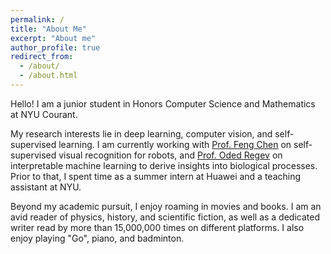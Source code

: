 ```yaml
---
permalink: /
title: "About Me"
excerpt: "About me"
author_profile: true
redirect_from: 
  - /about/
  - /about.html
---
```


Hello! I am a junior student in Honors Computer Science and Mathematics at NYU Courant.

My research interests lie in deep learning, computer vision, and self-supervised learning. I am currently working with [Prof. Feng Chen](https://engineering.nyu.edu/faculty/chen-feng) on self-supervised visual recognition for robots, and [Prof. Oded Regev](https://cims.nyu.edu/~regev/) on interpretable machine learning to derive insights into biological processes. Prior to that, I spent time as a summer intern at Huawei and a teaching assistant at NYU.

Beyond my academic pursuit, I enjoy roaming in movies and books. I am an avid reader of physics, history, and scientific fiction, as well as a dedicated writer read by more than 15,000,000 times on different platforms. I also enjoy playing "Go", piano, and badminton.
